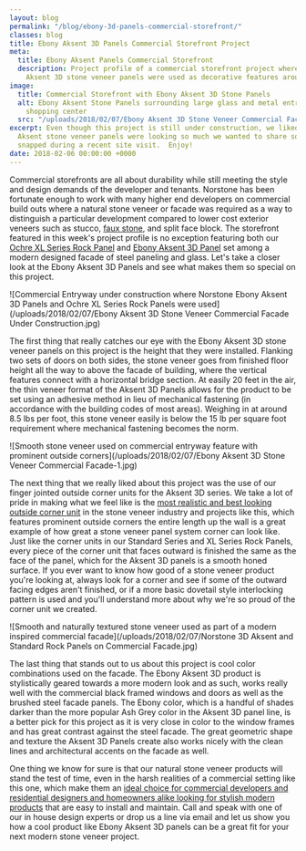 ```yaml
---
layout: blog
permalink: "/blog/ebony-3d-panels-commercial-storefront/"
classes: blog
title: Ebony Aksent 3D Panels Commercial Storefront Project
meta:
  title: Ebony Aksent Panels Commercial Storefront
  description: Project profile of a commercial storefront project where Norstone Ebony
    Aksent 3D stone veneer panels were used as decorative features around the entry.
image:
  title: Commercial Storefront with Ebony Aksent 3D Stone Panels
  alt: Ebony Aksent Stone Panels surrounding large glass and metal entryway of a commercial
    shopping center
  src: "/uploads/2018/02/07/Ebony Aksent 3D Stone Veneer Commercial Facade.jpg"
excerpt: Even though this project is still under construction, we liked how our Ebony
  Aksent stone veneer panels were looking so much we wanted to share some photos we
  snapped during a recent site visit.  Enjoy!
date: 2018-02-06 00:00:00 +0000
---
```

Commercial storefronts are all about durability while still meeting the style and design demands of the developer and tenants.  Norstone has been fortunate enough to work with many higher end developers on commercial build outs where a natural stone veneer or facade was required as a way to distinguish a particular development compared to lower cost exterior veneers such as stucco, [faux stone](https://www.norstoneusa.com/blog/real-stone-vs-faux-norstone-industry-series/), and split face block.  The storefront featured in this week's project profile is no exception featuring both our [Ochre XL Series Rock Panel](https://www.norstoneusa.com/products/thin-stone-veneer-panels/ochre/) and [Ebony Aksent 3D Panel](https://www.norstoneusa.com/products/aksent-modern-tiles/ebony/) set among a modern designed facade of steel paneling and glass.  Let's take a closer look at the Ebony Aksent 3D Panels and see what makes them so special on this project.

![Commercial Entryway under construction where Norstone Ebony Aksent 3D Panels and Ochre XL Series Rock Panels were used](/uploads/2018/02/07/Ebony Aksent 3D Stone Veneer Commercial Facade Under Construction.jpg)

The first thing that really catches our eye with the Ebony Aksent 3D stone veneer panels on this project is the height that they were installed.  Flanking two sets of doors on both sides, the stone veneer goes from finished floor height all the way to above the facade of building, where the vertical features connect with a horizontal bridge section.  At easily 20 feet in the air, the thin veneer format of the Aksent 3D Panels allows for the product to be set using an adhesive method in lieu of mechanical fastening (in accordance with the building codes of most areas).  Weighing in at around 8.5 lbs per foot, this stone veneer easily is below the 15 lb per square foot requirement where mechanical fastening becomes the norm.

![Smooth stone veneer used on commercial entryway feature with prominent outside corners](/uploads/2018/02/07/Ebony Aksent 3D Stone Veneer Commercial Facade-1.jpg)

The next thing that we really liked about this project was the use of our finger jointed outside corner units for the Aksent 3D series.  We take a lot of pride in making what we feel like is the [most realistic and best looking outside corner unit](https://www.norstoneusa.com/blog/miter-cut-vs-corner-unit/) in the stone veneer industry and projects like this, which features prominent outside corners the entire length up the wall is a great example of how great a stone veneer panel system corner can look like.  Just like the corner units in our Standard Series and XL Series Rock Panels, every piece of the corner unit that faces outward is finished the same as the face of the panel, which for the Aksent 3D panels is a smooth honed surface.  If you ever want to know how good of a stone veneer product you're looking at, always look for a corner and see if some of the outward facing edges aren't finished, or  if a more basic dovetail style interlocking pattern is used and you'll understand more about why we're so proud of the corner unit we created.

![Smooth and naturally textured stone veneer used as part of a modern inspired commercial facade](/uploads/2018/02/07/Norstone 3D Aksent and Standard Rock Panels on Commercial Facade.jpg)

The last thing that stands out to us about this project is cool color combinations used on the facade.  The Ebony Aksent 3D product is stylistically geared towards a more modern look and as such, works really well with the commercial black framed windows and doors as well as the brushed steel facade panels.  The Ebony color, which is a handful of shades darker than the more popular Ash Grey color in the Aksent 3D panel line, is a better pick for this project as it is very close in color to the window frames and has great contrast against the steel facade.  The great geometric shape and texture the Aksent 3D Panels create also works nicely with the clean lines and architectural accents on the facade as well.

One thing we know for sure is that our natural stone veneer products will stand the test of time, even in the harsh realities of a commercial setting like this one, which make them an [ideal choice for commercial developers and residential designers and homeowners alike looking for stylish modern products](https://www.norstoneusa.com/blog/glass-steel-stone-for-modern-homes/) that are easy to install and maintain.  Call and speak with one of our in house design experts or drop us a line via email and let us show you how a cool product like Ebony Aksent 3D panels can be a great fit for your next modern stone veneer project.